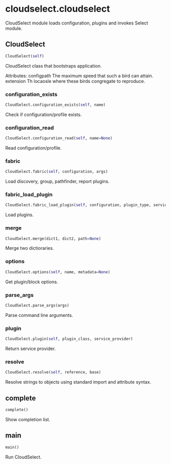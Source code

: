 <h1 id="cloudselect.cloudselect">cloudselect.cloudselect</h1>

CloudSelect module loads configuration, plugins and invokes Select module.
<h2 id="cloudselect.cloudselect.CloudSelect">CloudSelect</h2>

```python
CloudSelect(self)
```
CloudSelect class that bootstraps application.

Attributes:
configpath     The maximum speed that such a bird can attain.
extension           Th locaosle where these birds congregate to reproduce.

<h3 id="cloudselect.cloudselect.CloudSelect.configuration_exists">configuration_exists</h3>

```python
CloudSelect.configuration_exists(self, name)
```
Check if configuration/profile exists.
<h3 id="cloudselect.cloudselect.CloudSelect.configuration_read">configuration_read</h3>

```python
CloudSelect.configuration_read(self, name=None)
```
Read configuration/profile.
<h3 id="cloudselect.cloudselect.CloudSelect.fabric">fabric</h3>

```python
CloudSelect.fabric(self, configuration, args)
```
Load discovery, group, pathfinder, report plugins.
<h3 id="cloudselect.cloudselect.CloudSelect.fabric_load_plugin">fabric_load_plugin</h3>

```python
CloudSelect.fabric_load_plugin(self, configuration, plugin_type, service_provider, service_stub)
```
Load plugins.
<h3 id="cloudselect.cloudselect.CloudSelect.merge">merge</h3>

```python
CloudSelect.merge(dict1, dict2, path=None)
```
Merge two dictioraries.
<h3 id="cloudselect.cloudselect.CloudSelect.options">options</h3>

```python
CloudSelect.options(self, name, metadata=None)
```
Get plugin/block options.
<h3 id="cloudselect.cloudselect.CloudSelect.parse_args">parse_args</h3>

```python
CloudSelect.parse_args(args)
```
Parse command line arguments.
<h3 id="cloudselect.cloudselect.CloudSelect.plugin">plugin</h3>

```python
CloudSelect.plugin(self, plugin_class, service_provider)
```
Return service provider.
<h3 id="cloudselect.cloudselect.CloudSelect.resolve">resolve</h3>

```python
CloudSelect.resolve(self, reference, base)
```
Resolve strings to objects using standard import and attribute syntax.
<h2 id="cloudselect.cloudselect.complete">complete</h2>

```python
complete()
```
Show completion list.
<h2 id="cloudselect.cloudselect.main">main</h2>

```python
main()
```
Run CloudSelect.
